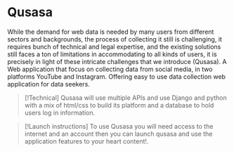 # Qusasa

  While the demand for web data is needed by many users from different sectors and backgrounds, the process of collecting it still is challenging, it requires bunch of technical and legal expertise, and the existing solutions still faces a ton of limitations in accommodating to all kinds of users, it is precisely in light of these intricate challenges that we introduce (Qusasa). A Web application that focus on collecting data from social media, in two platforms YouTube and Instagram. Offering easy to use data collection web application for data seekers.
  
> [!Technical]
> Qusasa will use multiple APIs and use Django and python with a mix of html/css to build its platform and a database to hold users log in information.

>[!Launch instructions]
>To use Qusasa you will need access to the internet and an account then you can launch qusasa and use the application features to your heart content!.
